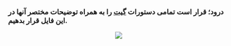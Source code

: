 ### درود؛ قرار است تمامی دستورات [گیت](https://git-scm.com/doc) را به همراه توضیحات مختصر آنها در این فایل قرار بدهیم.


<div align="center">
  <img src="https://github.com/ahmad-mirzaei/git-commands-and-explanations/blob/2100aca18de101af32ed35f314d8c462dfd8dd29/git-logo-gif.gif">
</div>

